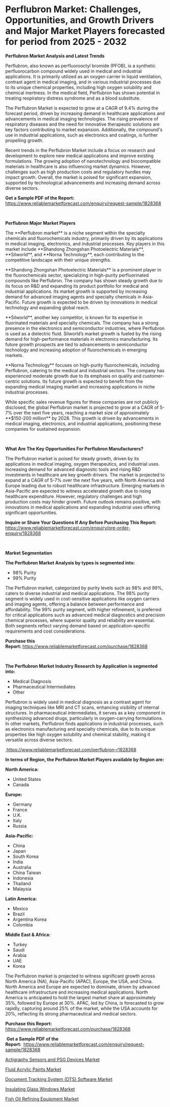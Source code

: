 <p><h1>Perflubron Market: Challenges, Opportunities, and Growth Drivers and Major Market Players forecasted for period from 2025 - 2032</h1></p><p><strong>Perflubron Market Analysis and Latest Trends</strong></p>
<p><p>Perflubron, also known as perfluorooctyl bromide (PFOB), is a synthetic perfluorocarbon compound widely used in medical and industrial applications. It is primarily utilized as an oxygen carrier in liquid ventilation, contrast agent in medical imaging, and in various industrial processes due to its unique chemical properties, including high oxygen solubility and chemical inertness. In the medical field, Perflubron has shown potential in treating respiratory distress syndrome and as a blood substitute.</p><p>The Perflubron Market is expected to grow at a CAGR of 9.4% during the forecast period, driven by increasing demand in healthcare applications and advancements in medical imaging technologies. The rising prevalence of respiratory diseases and the need for innovative therapeutic solutions are key factors contributing to market expansion. Additionally, the compound's use in industrial applications, such as electronics and coatings, is further propelling growth.</p><p>Recent trends in the Perflubron Market include a focus on research and development to explore new medical applications and improve existing formulations. The growing adoption of nanotechnology and biocompatible materials in healthcare is also influencing market dynamics. However, challenges such as high production costs and regulatory hurdles may impact growth. Overall, the market is poised for significant expansion, supported by technological advancements and increasing demand across diverse sectors.</p></p>
<p><strong>Get a Sample PDF of the Report:&nbsp;</strong> <a href="https://www.reliablemarketforecast.com/enquiry/request-sample/1828368?utm_campaign=2173&utm_medium=2&utm_source=Github&utm_content=ia&utm_term=28012025&utm_id=perflubron">https://www.reliablemarketforecast.com/enquiry/request-sample/1828368</a></p>
<p>&nbsp;</p>
<p><strong>Perflubron Major Market Players</strong></p>
<p><p>The **Perflubron market** is a niche segment within the specialty chemicals and fluorochemicals industry, primarily driven by its applications in medical imaging, electronics, and industrial processes. Key players in this market include **Shandong Zhongshan Photoelectric Materials**, **Silworld**, and **Norna Technology**, each contributing to the competitive landscape with their unique strengths.</p><p>**Shandong Zhongshan Photoelectric Materials** is a prominent player in the fluorochemicals sector, specializing in high-purity perfluorinated compounds like Perflubron. The company has shown steady growth due to its focus on R&D and expanding its product portfolio for medical and industrial applications. Its market growth is supported by increasing demand for advanced imaging agents and specialty chemicals in Asia-Pacific. Future growth is expected to be driven by innovations in medical technology and expanding global reach.</p><p>**Silworld**, another key competitor, is known for its expertise in fluorinated materials and specialty chemicals. The company has a strong presence in the electronics and semiconductor industries, where Perflubron is used as a dielectric fluid. Silworld’s market growth is fueled by the rising demand for high-performance materials in electronics manufacturing. Its future growth prospects are tied to advancements in semiconductor technology and increasing adoption of fluorochemicals in emerging markets.</p><p>**Norna Technology** focuses on high-purity fluorochemicals, including Perflubron, catering to the medical and industrial sectors. The company has experienced moderate growth due to its emphasis on quality and customer-centric solutions. Its future growth is expected to benefit from the expanding medical imaging market and increasing applications in niche industrial processes.</p><p>While specific sales revenue figures for these companies are not publicly disclosed, the global Perflubron market is projected to grow at a CAGR of 5-7% over the next five years, reaching a market size of approximately **$150-200 million** by 2028. This growth is driven by advancements in medical imaging, electronics, and industrial applications, positioning these companies for sustained expansion.</p></p>
<p>&nbsp;</p>
<p><strong>What Are The Key Opportunities For Perflubron Manufacturers?</strong></p>
<p><p>The Perflubron market is poised for steady growth, driven by its applications in medical imaging, oxygen therapeutics, and industrial uses. Increasing demand for advanced diagnostic tools and rising R&D investments in healthcare are key growth drivers. The market is projected to expand at a CAGR of 5-7% over the next five years, with North America and Europe leading due to robust healthcare infrastructure. Emerging markets in Asia-Pacific are expected to witness accelerated growth due to rising healthcare expenditure. However, regulatory challenges and high production costs may hinder growth. Future outlook remains positive, with innovations in medical applications and expanding industrial uses offering significant opportunities.</p></p>
<p><strong>Inquire or Share Your Questions If Any Before Purchasing This Report:</strong> <a href="https://www.reliablemarketforecast.com/enquiry/pre-order-enquiry/1828368?utm_campaign=2173&utm_medium=2&utm_source=Github&utm_content=ia&utm_term=28012025&utm_id=perflubron">https://www.reliablemarketforecast.com/enquiry/pre-order-enquiry/1828368</a></p>
<p>&nbsp;</p>
<p><strong>Market Segmentation</strong></p>
<p><strong>The Perflubron Market Analysis by types is segmented into:</strong></p>
<p><ul><li>98% Purity</li><li>99% Purity</li></ul></p>
<p><p>The Perflubron market, categorized by purity levels such as 98% and 99%, caters to diverse industrial and medical applications. The 98% purity segment is widely used in cost-sensitive applications like oxygen carriers and imaging agents, offering a balance between performance and affordability. The 99% purity segment, with higher refinement, is preferred for critical applications such as advanced medical diagnostics and precision chemical processes, where superior quality and reliability are essential. Both segments reflect varying demand based on application-specific requirements and cost considerations.</p></p>
<p><strong>Purchase this Report:&nbsp;</strong><a href="https://www.reliablemarketforecast.com/purchase/1828368?utm_campaign=2173&utm_medium=2&utm_source=Github&utm_content=ia&utm_term=28012025&utm_id=perflubron">https://www.reliablemarketforecast.com/purchase/1828368</a></p>
<p>&nbsp;</p>
<p><strong>The Perflubron Market Industry Research by Application is segmented into:</strong></p>
<p><ul><li>Medical Diagnosis</li><li>Pharmaceutical Intermediates</li><li>Other</li></ul></p>
<p><p>Perflubron is widely used in medical diagnosis as a contrast agent for imaging techniques like MRI and CT scans, enhancing visibility of internal structures. In pharmaceutical intermediates, it serves as a key component in synthesizing advanced drugs, particularly in oxygen-carrying formulations. In other markets, Perflubron finds applications in industrial processes, such as electronics manufacturing and specialty chemicals, due to its unique properties like high oxygen solubility and chemical stability, making it versatile across diverse sectors.</p></p>
<p><a href="https://www.reliablemarketforecast.com/perflubron-r1828368?utm_campaign=2173&utm_medium=2&utm_source=Github&utm_content=ia&utm_term=28012025&utm_id=perflubron">&nbsp;https://www.reliablemarketforecast.com/perflubron-r1828368</a></p>
<p><strong>In terms of Region, the Perflubron Market Players available by Region are:</strong></p>
<p>
    <p> <strong> North America: </strong>
        <ul>
            <li>United States</li>
            <li>Canada</li>
        </ul>
        </p> 
    <p> <strong> Europe: </strong>
        <ul>
            <li>Germany</li>
            <li>France</li>
            <li>U.K.</li>
            <li>Italy</li>
            <li>Russia</li>
        </ul>
        </p> 
    <p> <strong> Asia-Pacific: </strong>
        <ul>
            <li>China</li>
            <li>Japan</li>
            <li>South Korea</li>
            <li>India</li>
            <li>Australia</li>
            <li>China Taiwan</li>
            <li>Indonesia</li>
            <li>Thailand</li>
            <li>Malaysia</li>
        </ul>
        </p> 
    <p> <strong> Latin America: </strong>
        <ul>
            <li>Mexico</li>
            <li>Brazil</li>
            <li>Argentina Korea</li>
            <li>Colombia</li>
        </ul>
        </p> 
    <p> <strong> Middle East & Africa: </strong>
        <ul>
            <li>Turkey</li>
            <li>Saudi</li>
            <li>Arabia</li>
            <li>UAE</li>
            <li>Korea</li>
        </ul>
    </p>
    </p>
<p><p>The Perflubron market is projected to witness significant growth across North America (NA), Asia-Pacific (APAC), Europe, the USA, and China. North America and Europe are expected to dominate, driven by advanced healthcare infrastructure and increasing medical applications. North America is anticipated to hold the largest market share at approximately 35%, followed by Europe at 30%. APAC, led by China, is forecasted to grow rapidly, capturing around 25% of the market, while the USA accounts for 20%, reflecting its strong pharmaceutical and medical sectors.</p></p>
<p><strong>Purchase this Report: </strong><a href="https://www.reliablemarketforecast.com/purchase/1828368?utm_campaign=2173&utm_medium=2&utm_source=Github&utm_content=ia&utm_term=28012025&utm_id=perflubron">https://www.reliablemarketforecast.com/purchase/1828368</a></p>
<p>&nbsp;<strong>Get a Sample PDF of the Report:&nbsp;&nbsp;</strong><a href="https://www.reliablemarketforecast.com/enquiry/request-sample/1828368?utm_campaign=2173&utm_medium=2&utm_source=Github&utm_content=ia&utm_term=28012025&utm_id=perflubron">https://www.reliablemarketforecast.com/enquiry/request-sample/1828368</a></p>
<p><strong></strong></p>
<p><p><a href="https://www.linkedin.com/pulse/revenue-growth-market-insights-actigraphy-sensors-psg-yrfzc?utm_campaign=2173&utm_medium=2&utm_source=Github&utm_content=ia&utm_term=28012025&utm_id=perflubron">Actigraphy Sensors and PSG Devices Market</a></p><p><a href="https://github.com/ChiragRP21/Market-Research-Report-List-7/blob/main/fluid-acrylic-paints-market.md?utm_campaign=2173&utm_medium=2&utm_source=Github&utm_content=ia&utm_term=28012025&utm_id=perflubron">Fluid Acrylic Paints Market</a></p><p><a href="https://www.linkedin.com/pulse/document-tracking-system-dts-software-market-scope-shows-pzzcc?utm_campaign=2173&utm_medium=2&utm_source=Github&utm_content=ia&utm_term=28012025&utm_id=perflubron">Document Tracking System (DTS) Software Market</a></p><p><a href="https://www.linkedin.com/pulse/billion-dollar-insulating-glass-windows-market-industry-l1bvc?utm_campaign=2173&utm_medium=2&utm_source=Github&utm_content=ia&utm_term=28012025&utm_id=perflubron">Insulating Glass Windows Market</a></p><p><a href="https://www.linkedin.com/pulse/global-fish-oil-refining-equipment-marketacomprehensive-analysis-tbs8f?utm_campaign=2173&utm_medium=2&utm_source=Github&utm_content=ia&utm_term=28012025&utm_id=perflubron">Fish Oil Refining Equipment Market</a></p></p>